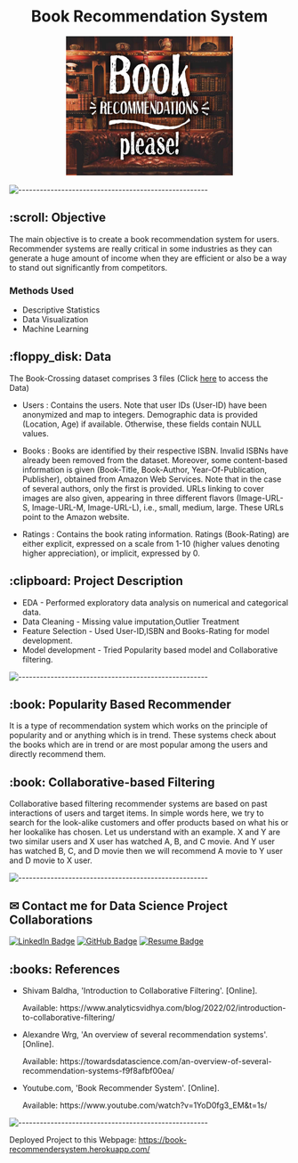 <h1 align="center"> Book Recommendation System </h1>

<p align="center">
  <img src="Book Recommender System Files/BookRecommendationsPlease_MEME1.jpg" width="300px" height="250px">
</p>

![-----------------------------------------------------](https://raw.githubusercontent.com/andreasbm/readme/master/assets/lines/rainbow.png)

<h2>:scroll: Objective </h2>

The main objective is to create a book recommendation system for users. Recommender systems are really critical in some industries as they can generate a huge
amount of income when they are efficient or also be a way to stand out significantly from competitors. 


### Methods Used
* Descriptive Statistics
* Data Visualization
* Machine Learning

<h2> :floppy_disk: Data </h2>

The Book-Crossing dataset comprises 3 files (Click [here](https://drive.google.com/drive/folders/184irGJPi73xYu_eMgI3JBCc-okIOTUIF?usp=sharing) to access the Data)

* Users : 
Contains the users. Note that user IDs (User-ID) have been anonymized and map to
integers. Demographic data is provided (Location, Age) if available. Otherwise, these
fields contain NULL values.

* Books : 
Books are identified by their respective ISBN. Invalid ISBNs have already been removed
from the dataset. Moreover, some content-based information is given (Book-Title,
Book-Author, Year-Of-Publication, Publisher), obtained from Amazon Web
Services. Note that in the case of several authors, only the first is provided. URLs linking
to cover images are also given, appearing in three different flavors (Image-URL-S,
Image-URL-M, Image-URL-L), i.e., small, medium, large. These URLs point to the
Amazon website.

* Ratings :
Contains the book rating information. Ratings (Book-Rating) are either explicit,
expressed on a scale from 1-10 (higher values denoting higher appreciation), or implicit,
expressed by 0.

<h2> :clipboard: Project Description </h2>

* EDA - Performed exploratory data analysis on numerical and categorical data.
* Data Cleaning - Missing value imputation,Outlier Treatment
* Feature Selection - Used User-ID,ISBN and Books-Rating for model development.
* Model development - Tried Popularity based model and Collaborative filtering.

![-----------------------------------------------------](https://raw.githubusercontent.com/andreasbm/readme/master/assets/lines/rainbow.png)

<h2> :book: Popularity Based Recommender </h2>

It is a type of recommendation system which works on the principle of popularity and or anything
which is in trend. These systems check about the books which are in trend or are most popular
among the users and directly recommend them.

<h2> :book: Collaborative-based Filtering </h2>

Collaborative based filtering recommender systems are based on past interactions of users and
target items. In simple words here, we try to search for the look-alike customers and offer products
based on what his or her lookalike has chosen. Let us understand with an example. X and Y are
two similar users and X user has watched A, B, and C movie. And Y user has watched B, C, and D
movie then we will recommend A movie to Y user and D movie to X user.

![-----------------------------------------------------](https://raw.githubusercontent.com/andreasbm/readme/master/assets/lines/rainbow.png)

<h2>✉ Contact me for Data Science Project Collaborations </h2>


[![LinkedIn Badge](https://img.shields.io/badge/LinkedIn-0077B5?style=for-the-badge&logo=linkedin&logoColor=white)](https://www.linkedin.com/in/shantanuh10/)
[![GitHub Badge](https://img.shields.io/badge/GitHub-100000?style=for-the-badge&logo=github&logoColor=white)](https://github.com/Shantanuh10)
[![Resume Badge](https://img.shields.io/badge/resume-0077B5?style=for-the-badge&logo=resume&logoColor=white)](https://drive.google.com/file/d/1py39Zv76lRab9dZAdkSjeYB8A3EkejSW/view?usp=sharing)


<h2> :books: References</h2>
<ul>
  <li><p>Shivam Baldha, 'Introduction to Collaborative Filtering'. [Online].</p>
      <p>Available: https://www.analyticsvidhya.com/blog/2022/02/introduction-to-collaborative-filtering/</p>
  </li>
  <li><p>Alexandre Wrg, 'An overview of several recommendation systems'. [Online].</p>
      <p>Available: https://towardsdatascience.com/an-overview-of-several-recommendation-systems-f9f8afbf00ea/</p>
  </li>
    <li><p>Youtube.com, 'Book Recommender System'. [Online].</p>
      <p>Available: https://www.youtube.com/watch?v=1YoD0fg3_EM&t=1s/</p>
  </li>
</ul>

![-----------------------------------------------------](https://raw.githubusercontent.com/andreasbm/readme/master/assets/lines/rainbow.png)

Deployed Project to this Webpage: https://book-recommendersystem.herokuapp.com/ 
